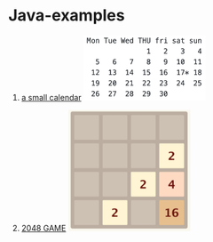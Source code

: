 # Java-examples

1. [a small calendar](/Examples/SmallCalendar.java)
   <img src="/img/1calendar.png" alt="1-calendar" width="220"/>

2. [2048 GAME](/Examples/Game2048.java)
   <img src="/img/22048.png" alt="2-2048" width="220"/>
